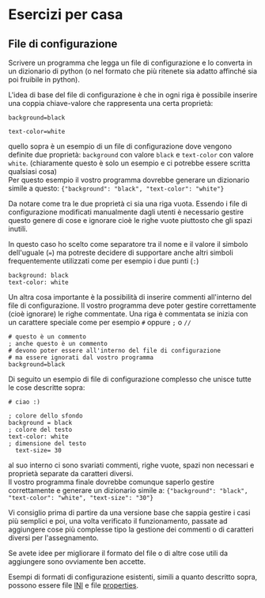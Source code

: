 # Esercizi per casa

## File di configurazione
Scrivere un programma che legga un file di configurazione e lo converta in un dizionario di python (o nel formato che più ritenete sia adatto affinché sia poi fruibile in python).

L'idea di base del file di configurazione è che in ogni riga è possibile inserire una coppia chiave-valore che rappresenta una certa proprietà:
```
background=black

text-color=white
```
quello sopra è un esempio di un file di configurazione dove vengono definite due proprietà: `background` con valore `black` e `text-color` con valore `white`. (chiaramente questo è solo un esempio e ci potrebbe essere scritta qualsiasi cosa)  
Per questo esempio il vostro programma dovrebbe generare un dizionario simile a questo: `{"background": "black", "text-color": "white"}`

Da notare come tra le due proprietà ci sia una riga vuota. Essendo i file di configurazione modificati manualmente dagli utenti è necessario gestire questo genere di cose e ignorare cioè le righe vuote piuttosto che gli spazi inutili.

In questo caso ho scelto come separatore tra il nome e il valore il simbolo dell'uguale (`=`) ma potreste decidere di supportare anche altri simboli frequentemente utilizzati come per esempio i due punti (`:`)
```
background: black
text-color: white
```
Un altra cosa importante è la possibilità di inserire commenti all'interno del file di configurazione. Il vostro programma deve poter gestire correttamente (cioè ignorare) le righe commentate. Una riga è commentata se inizia con un carattere speciale come per esempio `#` oppure `;` o  `//`
```
# questo è un commento
; anche questo è un commento
# devono poter essere all'interno del file di configurazione
# ma essere ignorati dal vostro programma
background=black
```

Di seguito un esempio di file di configurazione complesso che unisce tutte le cose descritte sopra:
```
# ciao :)

; colore dello sfondo
background = black
; colore del testo
text-color: white
; dimensione del testo
  text-size= 30
```
al suo interno ci sono svariati commenti, righe vuote, spazi non necessari e proprietà separate da caratteri diversi.  
Il vostro programma finale dovrebbe comunque saperlo gestire correttamente e generare un dizionario simile a: `{"background": "black", "text-color": "white", "text-size": "30"}`

Vi consiglio prima di partire da una versione base che sappia gestire i casi più semplici e poi, una volta verificato il funzionamento, passate ad aggiungere cose più complesse tipo la gestione dei commenti o di caratteri diversi per l'assegnamento.

Se avete idee per migliorare il formato del file o di altre cose utili da aggiungere sono ovviamente ben accette.

Esempi di formati di configurazione esistenti, simili a quanto descritto sopra, possono essere file [INI](https://en.wikipedia.org/wiki/INI_file) e file [properties](https://en.wikipedia.org/wiki/.properties).  
